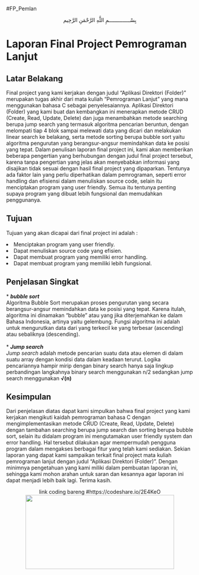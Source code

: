 #FP_Pemlan
<p align="center">
بِسْــــــــــــــمِ اللَّهِ الرَّحْمَنِ الرَّحِيم 
</p>
<h1>Laporan Final Project Pemrograman Lanjut</h1>

<h2>Latar Belakang</h2>
<p>
	Final project yang kami kerjakan dengan judul “Aplikasi Direktori (Folder)” merupakan tugas akhir dari mata kuliah “Pemrograman Lanjut” yang mana menggunakan bahasa C sebagai penyelesaiannya. Aplikasi Direktori (Folder) yang kami buat dan kembangkan ini menerapkan metode CRUD (Create, Read, Update, Delete) dan juga menambahkan metode searching berupa jump search yang termasuk algoritma pencarian beruntun, dengan melompati tiap 4 blok sampai melewati data yang dicari dan melakukan linear search ke belakang, serta metode sorting berupa bubble sort yaitu algoritma pengurutan yang berangsur-angsur memindahkan data ke posisi yang tepat. Dalam penulisan laporan final project ini, kami akan memberikan beberapa pengertian yang berhubungan dengan judul final project tersebut, karena tanpa pengertian yang jelas akan menyebabkan informasi yang disajikan tidak sesuai dengan hasil final project yang dipaparkan. Tentunya ada faktor lain yang perlu diperhatikan dalam pemrograman, seperti error handling dan efisiensi dalam menuliskan source code, selain itu menciptakan program yang user friendly. Semua itu tentunya penting supaya program yang dibuat lebih fungsional dan memudahkan penggunanya. 
</p>

<h2>Tujuan</h2>
<p>Tujuan yang akan dicapai dari final project ini adalah :	</p>
	<li>Menciptakan program yang user friendly.</li>
	<li>Dapat menuliskan source code yang efisien.</li>
	<li>Dapat membuat program yang memiliki error handling.</li>
	<li>Dapat membuat program yang memiliki lebih fungsional.</li>
	
<h2>Penjelasan Singkat</h2>
<p>
* <strong><i>bubble sort</i></strong><br>
	Algoritma Bubble Sort merupakan proses pengurutan yang secara berangsur-angsur memindahkan data ke posisi yang tepat. Karena itulah, algoritma ini dinamakan “bubble” atau yang jika diterjemahkan ke dalam Bahasa Indonesia, artinya yaitu gelembung. Fungsi algoritma ini adalah untuk mengurutkan data dari yang terkecil ke yang terbesar (ascending) atau sebaliknya (descending).<br>
<br>
* <strong><i>Jump search</i></strong><br>
	<i>Jump search</i> adalah metode pencarian suatu data atau elemen di dalam suatu array dengan kondisi data dalam keadaan terurut. Logika pencariannya hampir mirip dengan binary search hanya saja lingkup perbandingan langkahnya binary search menggunakan n/2 sedangkan jump search menggunakan <strong>√(n)</strong><br>
</p>
<h2>Kesimpulan</h2>
<p>
	Dari penjelasan diatas dapat kami simpulkan bahwa final project yang kami kerjakan mengikuti kaidah pemrograman bahasa C dengan mengimplementasikan metode CRUD (Create, Read, Update, Delete) dengan tambahan searching berupa jump search dan sorting berupa bubble sort, selain itu didalam program ini mengutamakan user friendly system dan error handling. Hal tersebut dilakukan agar mempermudah pengguna program dalam mengakses berbagai fitur yang telah kami sediakan. Sekian laporan yang dapat kami sampaikan terkait final project mata kuliah pemrograman lanjut dengan judul “Aplikasi Direktori (Folder)”. Dengan minimnya pengetahuan yang kami miliki dalam pembuatan laporan ini, sehingga kami mohon arahan untuk saran dan kesannya agar laporan ini dapat menjadi lebih baik lagi. Terima kasih.
	
<p align="center">link coding bareng #https://codeshare.io/2E4KeO<br>
<img src="https://i.imgur.com/0TZVEX6.jpg" align="center" width=400 height=200></p>
